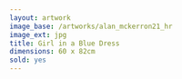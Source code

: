 ```yaml
---
layout: artwork
image_base: /artworks/alan_mckerron21_hr
image_ext: jpg
title: Girl in a Blue Dress
dimensions: 60 x 82cm
sold: yes
---
```


